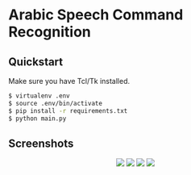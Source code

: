 # Arabic Speech Command Recognition

## Quickstart

Make sure you have Tcl/Tk installed.

```bash
$ virtualenv .env
$ source .env/bin/activate
$ pip install -r requirements.txt
$ python main.py
```

## Screenshots

<div align="center">
  <img src="https://user-images.githubusercontent.com/20467669/177038085-1e1f67df-3cc0-4eec-b833-695d802fc6c1.png" />
  <img src="https://user-images.githubusercontent.com/20467669/177038091-204a1238-95b1-441d-9967-6bb30c2afe06.png" />
  <img src="https://user-images.githubusercontent.com/20467669/177038119-8aeddebe-0884-43f7-b7de-7f6902dd78d3.png" />
  <img src="https://user-images.githubusercontent.com/20467669/177038126-43187191-c51d-4dc6-8cde-1868d833e36b.png" />
</div>
